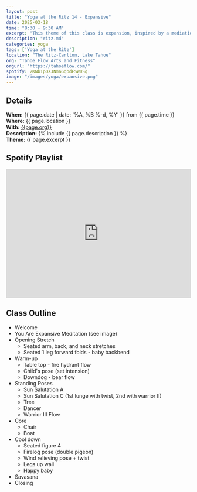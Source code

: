 ```yaml
---
layout: post
title: "Yoga at the Ritz 14 - Expansive"
date: 2025-03-18
time: "8:30 - 9:30 AM" 
excerpt: "This theme of this class is expansion, inspired by a mediation on on that theme. This class is more Vinyasa-style and less Restorative-style than my typical 7:30 AM Ritz class."
description: "ritz.md" 
categories: yoga
tags: ['Yoga at the Ritz']
location: "The Ritz-Carlton, Lake Tahoe"
org: "Tahoe Flow Arts and Fitness"
orgurl: "https://tahoeflow.com/"
spotify: 2KNb1pOXJNmaGqbdESW0Sq
image: "/images/yoga/expansive.png"
---
```


## Details

**When:** {{ page.date | date: '%A, %B %-d, %Y' }} from {{ page.time }}   
**Where:** {{ page.location }}       
**With:** [{{page.org}}]({{page.orgurl}})   
**Description:** {% include {{ page.description }} %}   
**Theme:** {{ page.excerpt }}         

## Spotify Playlist

<iframe style="border*radius:12px" src="https://open.spotify.com/embed/playlist/{{ page.spotify }}?utm_source=generator" width="100%" height="352" frameBorder="0" allowfullscreen="" allow="autoplay; clipboard*write; encrypted*media; fullscreen; picture*in*picture" loading="lazy"></iframe>  

## Class Outline

* Welcome
* You Are Expansive Meditation (see image)
* Opening Stretch
    * Seated arm, back, and neck stretches
    * Seated 1 leg forward folds - baby backbend
* Warm-up
    * Table top - fire hydrant flow
    * Child's pose (set intension)
    * Downdog - bear flow
* Standing Poses 
	* Sun Salutation A
	* Sun Salutation C (1st lunge with twist, 2nd with warrior II)
	* Tree
    * Dancer
    * Warrior III Flow
* Core
    * Chair
    * Boat 
* Cool down
    * Seated figure 4 
    * Firelog pose (double pigeon)
    * Wind relieving pose + twist
    * Legs up wall
    * Happy baby
* Savasana
* Closing	




